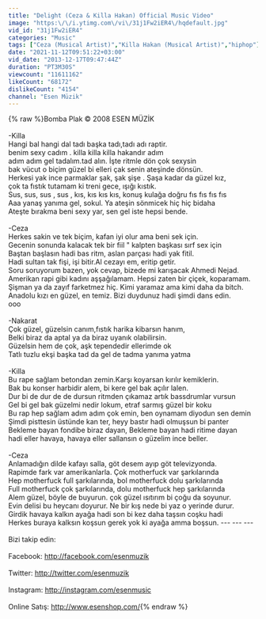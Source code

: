 ```yaml
---
title: "Delight (Ceza & Killa Hakan) Official Music Video"
image: "https:\/\/i.ytimg.com\/vi\/31j1Fw2iER4\/hqdefault.jpg"
vid_id: "31j1Fw2iER4"
categories: "Music"
tags: ["Ceza (Musical Artist)","Killa Hakan (Musical Artist)","hiphop"]
date: "2021-11-12T09:51:22+03:00"
vid_date: "2013-12-17T09:47:44Z"
duration: "PT3M30S"
viewcount: "11611162"
likeCount: "68172"
dislikeCount: "4154"
channel: "Esen Müzik"
---
```

{% raw %}Bomba Plak © 2008 ESEN MÜZİK<br /><br />-Killa<br />Hangi bal hangi dal tadı başka tadı,tadı adı raptir.<br />benim sexy cadım . killa killa killa hakandır adım<br />adım adım gel tadalım.tad alın. İşte ritmle dön çok sexysin<br />bak vücut o biçim güzel bi elleri çak senin ateşinde dönsün.<br />Herkesi yak ince parmaklar şak, şak şişe . Şaşa kadar da güzel kız,<br />çok ta fıstık tutamam ki treni gece, ışığı kıstık.<br />Sus, sus, sus , sus , kıs, kıs kıs kıs, konuş kulağa doğru fıs fıs fıs fıs<br />Aaa yanaş yanıma gel, sokul. Ya ateşin sönmicek hiç hiç bidaha<br />Ateşte bırakma beni sexy yar, sen gel iste hepsi bende.<br /><br />-Ceza<br />Herkes sakin ve tek biçim, kafan iyi olur ama beni sek için.<br />Gecenin sonunda kalacak tek bir fiil &quot; kalpten başkası sırf sex için<br />Baştan başlasın hadi bas ritm, aslan parçası hadi yak fitil.<br />Hadi sultan tak fişi, işi bitir.Al cezayı em, eritip getir.<br />Soru soruyorum bazen, yok cevap, bizede mi karışacak Ahmedi Nejad.<br />Amerikan rapi gibi kadını aşşağılamam. Hepsi zaten bir çiçek, koparamam.<br />Şişman ya da zayıf farketmez hiç. Kimi yaramaz ama kimi daha da bitch.<br />Anadolu kızı en güzel, en temiz. Bizi duydunuz hadi şimdi dans edin.<br />ooo<br /><br />-Nakarat<br />Çok güzel, güzelsin canım,fıstık harika kibarsın hanım,<br />Belki biraz da aptal ya da biraz uyanık olabilirsin.<br />Güzelsin hem de çok, aşk tependedir ellerimde ok<br />Tatlı tuzlu ekşi başka tad da gel de tadma yanıma yatma<br /><br />-Killa<br />Bu rape sağlam betondan zemin.Karşı koyarsan kırılır kemiklerin.<br />Bak bu konser harbidir alem, bi kere gel bak açılır lalen.<br />Dur bi de dur de de dursun ritmden çıkamaz artık bassdrumlar vursun<br />Gel bi gel bak güzelmi nedir lokum, etraf sarmış güzel bir koku<br />Bu rap hep sağlam adım adım çok emin, ben oynamam diyodun sen demin<br />Şimdi pisttesin üstünde kan ter, heyy bastır hadi olmuşsun bi panter<br />Bekleme bayan fondibe biraz dayan, Bekleme bayan hadi ritime dayan<br />hadi eller havaya, havaya eller sallansın o güzelim ince beller.<br /><br />-Ceza<br />Anlamadığın dilde kafayı salla, göt desem ayıp göt televizyonda.<br />Rapimde fark var amerikanlarla. Çok motherfuck var şarkılarında<br />Hep motherfuck full şarkılarında, bol motherfuck dolu şarkılarında<br />Full motherfuck çok şarkılarında, dolu motherfuck hep şarkılarında<br />Alem güzel, böyle de buyurun. çok güzel ısıtırım bi çoğu da soyunur.<br />Evin delisi bu heycanı doyurur. Ne bir kış nede bi yaz o yerinde durur.<br />Girdik havaya kalkın ayağa hadi son bi kez daha taşsın coşku hadi<br />Herkes buraya kalksın koşsun gerek yok ki ayağa amma boşsun. --- --- ---<br /><br />Bizi takip edin:<br /><br />Facebook: <a rel="nofollow" target="blank" href="http://facebook.com/esenmuzik">http://facebook.com/esenmuzik</a><br /><br />Twitter: <a rel="nofollow" target="blank" href="http://twitter.com/esenmuzik">http://twitter.com/esenmuzik</a><br /><br />Instagram:  <a rel="nofollow" target="blank" href="http://instagram.com/esenmusic">http://instagram.com/esenmusic</a><br /><br />Online Satış: <a rel="nofollow" target="blank" href="http://www.esenshop.com/">http://www.esenshop.com/</a>{% endraw %}
